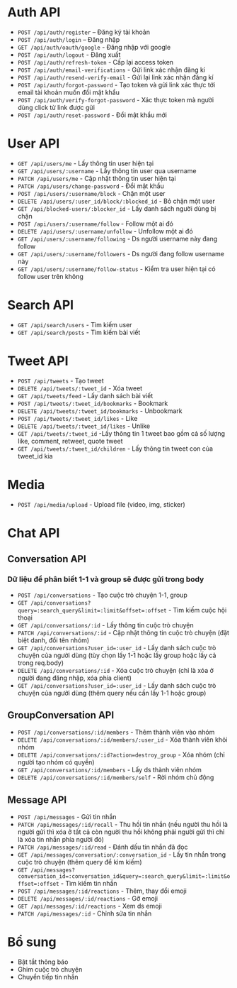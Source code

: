 # Auth API

- `POST /api/auth/register` – Đăng ký tài khoản
- `POST /api/auth/login` – Đăng nhập
- `GET /api/auth/oauth/google` - Đăng nhập với google
- `POST /api/auth/logout` - Đăng xuất
- `POST /api/auth/refresh-token` - Cấp lại access token
- `POST /api/auth/email-verifications` - Gửi link xác nhận đăng kí
- `POST /api/auth/resend-verify-email` - Gửi lại link xác nhận đăng kí
- `POST /api/auth/forgot-password` - Tạo token và gửi link xác thực tới email tài khoản muốn đổi mật khẩu
- `POST /api/auth/verify-forgot-password` - Xác thực token mà người dùng click từ link được gửi
- `POST /api/auth/reset-password` - Đổi mật khẩu mới

# User API

- `GET /api/users/me` - Lấy thông tin user hiện tại
- `GET /api/users/:username` - Lấy thông tin user qua username
- `PATCH /api/users/me` - Cập nhật thông tin user hiện tại
- `PATCH /api/users/change-password` - Đổi mật khẩu
- `POST /api/users/:username/block` - Chặn một user
- `DELETE /api/users/:user_id/block/:blocked_id` - Bỏ chặn một user
- `GET /api/blocked-users/:blocker_id` - Lấy danh sách người dùng bị chặn
- `POST /api/users/:username/follow` - Follow một ai đó
- `DELETE /api/users/:username/unfollow` - Unfollow một ai đó
- `GET /api/users/:username/following` - Ds người username này đang follow
- `GET /api/users/:username/followers` - Ds người đang follow username này
- `GET /api/users/:username/follow-status` - Kiểm tra user hiện tại có follow user trên không

# Search API

- `GET /api/search/users` - Tìm kiếm user
- `GET /api/search/posts` - Tìm kiếm bài viết

# Tweet API

- `POST /api/tweets` - Tạo tweet
- `DELETE /api/tweets/:tweet_id` - Xóa tweet
- `GET /api/tweets/feed` - Lấy danh sách bài viết
- `POST /api/tweets/:tweet_id/bookmarks` - Bookmark
- `DELETE /api/tweets/:tweet_id/bookmarks` - Unbookmark
- `POST /api/tweets/:tweet_id/likes` - Like
- `DELETE /api/tweets/:tweet_id/likes` - Unlike
- `GET /api/tweets/:tweet_id` -Lấy thông tin 1 tweet bao gồm cả số lượng like, comment, retweet, quote tweet
- `GET /api/tweets/:tweet_id/children` - Lấy thông tin tweet con của tweet_id kia

# Media

- `POST /api/media/upload` - Upload file (video, img, sticker)

# Chat API

## Conversation API

### Dữ liệu để phân biết 1-1 và group sẽ được gửi trong body

- `POST /api/conversations` - Tạo cuộc trò chuyện 1-1, group
- `GET /api/conversations?query=:search_query&limit=:limit&offset=:offset` - Tìm kiếm cuộc hội thoại
- `GET /api/conversations/:id` - Lấy thông tin cuộc trò chuyện
- `PATCH /api/conversations/:id` - Cập nhật thông tin cuộc trò chuyện (đặt biệt danh, đổi tên nhóm)
- `GET /api/conversations?user_id=:user_id` - Lấy danh sách cuộc trò chuyện của người dùng (tùy chọn lấy 1-1 hoặc lấy group hoặc lấy cả trong req.body)
- `DELETE /api/conversations/:id` - Xóa cuộc trò chuyện (chỉ là xóa ở người đang đăng nhập, xóa phía client)
- `GET /api/conversations?user_id=:user_id` - Lấy danh sách cuộc trò chuyện của người dùng (thêm query nếu cần lấy 1-1 hoặc group)

## GroupConversation API

- `POST /api/conversations/:id/members` - Thêm thành viên vào nhóm
- `DELETE /api/conversations/:id/members/:user_id` - Xóa thành viên khỏi nhóm
- `DELETE /api/conversations/:id?action=destroy_group` - Xóa nhóm (chỉ người tạo nhóm có quyền)
- `GET /api/conversations/:id/members` - Lấy ds thành viên nhóm
- `DELETE /api/conversations/:id/members/self` - Rời nhóm chủ động

## Message API

- `POST /api/messages` - Gửi tin nhắn
- `PATCH /api/messages/:id/recall` - Thu hồi tin nhắn (nếu người thu hồi là người gửi thì xóa ở tất cả còn người thu hồi không phải người gửi thì chỉ là xóa tin nhắn phía người đó)
- `PATCH /api/messages/:id/read` - Đánh dấu tin nhắn đã đọc
- `GET /api/messages/conversation/:conversation_id` - Lấy tin nhắn trong cuộc trò chuyện (thêm query để kìm kiếm)
- `GET /api/messages?conversation_id=:conversation_id&query=:search_query&limit=:limit&offset=:offset` - Tìm kiếm tin nhắn
- `POST /api/messages/:id/reactions` - Thêm, thay đổi emoji
- `DELETE /api/messages/:id/reactions` - Gỡ emoji
- `GET /api/messages/:id/reactions` - Xem ds emoji
- `PATCH /api/messages/:id` - Chỉnh sửa tin nhắn

# Bổ sung

- Bật tắt thông báo
- Ghim cuộc trò chuyện
- Chuyển tiếp tin nhắn
